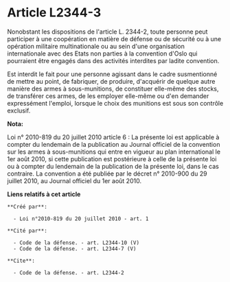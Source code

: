 # Article L2344-3

Nonobstant les dispositions de l'article L. 2344-2, toute personne peut participer à une coopération en matière de défense ou
de sécurité ou à une opération militaire multinationale ou au sein d'une organisation internationale avec des Etats non
parties à la convention d'Oslo qui pourraient être engagés dans des activités interdites par ladite convention. 

Est interdit le fait pour une personne agissant dans le cadre susmentionné de mettre au point, de fabriquer, de produire,
d'acquérir de quelque autre manière des armes à sous-munitions, de constituer elle-même des stocks, de transférer ces armes,
de les employer elle-même ou d'en demander expressément l'emploi, lorsque le choix des munitions est sous son contrôle
exclusif.

**Nota:**

Loi n° 2010-819 du 20 juillet 2010 article 6 : La présente loi est applicable à compter du lendemain de la publication au
Journal officiel de la convention sur les armes à sous-munitions qui entre en vigueur au plan international le 1er août 2010,
si cette publication est postérieure à celle de la présente loi ou à compter du lendemain de la publication de la présente
loi, dans le cas contraire. La convention a été publiée par le décret n° 2010-900 du 29 juillet 2010, au Journal officiel du
1er août 2010.

**Liens relatifs à cet article**

	**Créé par**:

	  - Loi n°2010-819 du 20 juillet 2010 - art. 1

	**Cité par**:

	  - Code de la défense. - art. L2344-10 (V)
	  - Code de la défense. - art. L2344-7 (V)

	**Cite**:

	  - Code de la défense. - art. L2344-2
